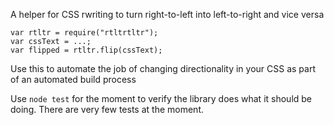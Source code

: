 A helper for CSS rwriting to turn right-to-left into left-to-right and vice versa


```
var rtltr = require("rtltrtltr");
var cssText = ...;
var flipped = rtltr.flip(cssText);
```

Use this to automate the job of changing directionality in your CSS as part of an automated build process

Use `node test` for the moment to verify the library does what it should be doing. There are very few tests at the moment.